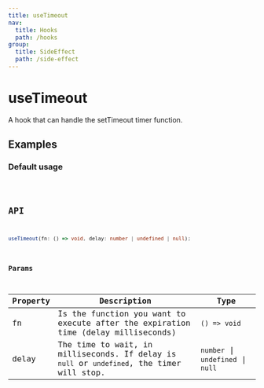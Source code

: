 ```yaml
---
title: useTimeout
nav:
  title: Hooks
  path: /hooks
group:
  title: SideEffect
  path: /side-effect
---
```


# useTimeout

A hook that can handle the setTimeout timer function.

## Examples

### Default usage

<code src="./demo/demo1.tsx" />


## API

```typescript
useTimeout(fn: () => void, delay: number | undefined | null);
```

### Params

| Property | Description | Type |
|----------|--------------------------------------|----------------------|
| fn  | Is the function you want to execute after the expiration time (delay milliseconds) | `() => void` |
| delay | The time to wait, in milliseconds. If delay is `null` or `undefined`, the timer will stop. | `number` \| `undefined` \| `null` |

